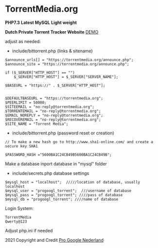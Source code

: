 # TorrentMedia.org
**PHP7.3**
**Latest MySQL**
**Light weight**

**Dutch Private Torrent Tracker Website**
[DEMO](https://torrentmedia.org)

adjust as needed:
- include/bittorrent.php (links & sitename)
```
$announce_urls[] = "https://torrentmedia.org/announce.php";
$announce_site = "https://torrentmedia.org/announce.php";

if ($_SERVER["HTTP_HOST"] == "")
	$_SERVER["HTTP_HOST"] = $_SERVER["SERVER_NAME"];

$BASEURL = "https://" . $_SERVER["HTTP_HOST"];


$DEFAULTBASEURL = "https://torrentmedia.org";
$PEERLIMIT = 50000;
$SITEEMAIL = "no-reply@torrentmedia.org";
$TORRENTEMAIL = "no-reply@torrentmedia.org";
$EMAIL_NOREPLY = "no-reply@torrentmedia.org";
$RECOVEREMAIL = "no-reply@torrentmedia.org";
$SITE_NAME = "Torrent Media";
```

- include/bittorrent.php  (password reset or creation)
```
// To make a new hash go to http://www.sha1-online.com/ and create a secure key SHA1

$PASSWORD_HASH ="5600BA1C24CB49B5600BA1C24CB49B";
```

Make a database inport database in "mysql" folder
- include/secrets.php
database settings
```
$mysql_host = "localhost";  /////location of database, usually localhost 
$mysql_user = "progoogl_torrent";  ///username of database
$mysql_pass = "progoogl_torrent"; ////pass of database
$mysql_db = "progoogl_torrent"; ////name of database
```

Login System:
```
TorrentMedia
Qwerty@123
```

Adjust php.ini if needed

2021 Copyright and Credit 
[Pro Google Nederland](https://progoogle.nl)
